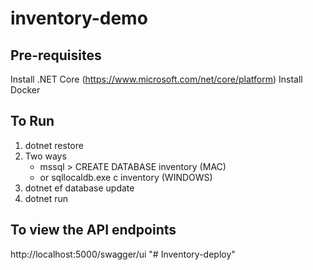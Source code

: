 # inventory-demo

## Pre-requisites
Install .NET Core (https://www.microsoft.com/net/core/platform)
Install Docker

## To Run
1. dotnet restore
2. Two ways
    - mssql > CREATE DATABASE inventory (MAC)  
    - or sqllocaldb.exe c inventory (WINDOWS)
3. dotnet ef database update
4. dotnet run

## To view the API endpoints
http://localhost:5000/swagger/ui
"# Inventory-deploy" 
